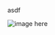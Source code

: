 

asdf

![image here](https://media0.giphy.com/media/rdma0nDFZMR32/giphy.gif?cid=c3b80a9a2gcox1x58rtncmggd8tmiuyz3udh8g12kesbwp5g&rid=giphy.gif&ct=g)
